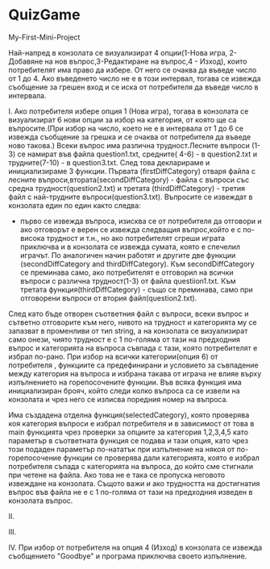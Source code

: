 # QuizGame
My-First-Mini-Project

Най-напред в конзолата се визуализират 4 опции(1-Нова игра, 2-Добавяне на нов въпрос,3-Редактиране на въпрос,4 - Изход), които потребителят има право да избере. От него се очаква да въведе число от 1 до 4. Ако въведенето число не е в този интервал, тогава се извежда съобщение за грешен вход и се иска от потребителя да въведе число в интервала.

I. Ако потребителя избере опция 1 (Нова игра), тогава в конзолата се визуализират 6 нови опции за избор на категория, от която ще са въпросите.(При избор на число, което не е в интервала от 1 до 6 се извежда съобщение за грешка и се очаква от потребителя да въведе ново такова.)
Всеки въпрос има различна трудност.Лесните въпроси (1-3) се намират във файла question1.txt, средните( 4-6) - в question2.txt и трудните(7-10) - в question3.txt.
  След това декларираме и инициализираме 3 функции. Първата (firstDiffCategory) отваря файла с лесните въпроси,втората(secondDiffCategory) - файла с въпроси със средна трудност(question2.txt) и третата (thirdDiffCategory) - третия файл с най-трудните въпроси(question3.txt). Въпросите се извеждат в конзолата един по един както следва:
   - първо се извежда въпроса, изисква се от потребителя да отговори и ако отговорът е верен се извежда следващия въпрос,който е с по-висока трудност и т.н., но ако потребителят сгреши играта приключва и в конзолата се извежда сумата, която е спечелил играчът.
 По аналогичен начин работят и другите две функции (secondDiffCategory and thirdDiffCategory). Към secondDiffCategory се преминава само, ако потребителят е отговорил на всички въпроси с различна трудност(1-3) от файла questiion1.txt. Към третата функция(thirdDiffCategory) - също се преминава, само при отговорени въпроси от втория файл(question2.txt).
 
След като бъде отворен съответния файл с въпроси, всеки въпрос и сътветно отговорите към него, нивото на трудност и категорията му се запазват в променливи от тип string, а на конзолата се визуализират само онези, чиято трудност е с 1 по-голяма от тази на предходния въпрос и категорията на въпроса съвпада с тази, която потребителят е избрал по-рано.
При избор на всички категории(опция 6) от потребителя , функциите са предефинирани и условието за съвпадение между категория на въпроса и избрана такава от играча не влияе върху изпълнението на горепосочените функции. 
Във всяка функция има инициализиран брояч, който следи колко въпроса са се извели на конзолата и чрез него се изписва поредния номер на въпроса.

Има създадена отделна функция(selectedCategory), която проверява коя категория въпроси е избрал потребителя и в зависимост от това в main функцията чрез проверки за опциите за категория 1,2,3,4,5 като параметър в съответната функция се подава и тази опция, като чрез този подаден параметър по-нататък при изпълнение на някоя от по-горепосочение функции се проверява дали категорията, която е избрал потребителя съпада с категорията на въпроса, до който сме стигнали при четене на файла. Ако това не е така се пропуска неговото извеждане на конзолата. Същото важи и ако трудността на достигнатия въпрос във файла не е  с 1 по-голяма от тази на предходния изведен в конзолата въпрос.

II.

III.

IV. При избор от потребителя на опция 4 (Изход) в конзолата се извежда съобщението "Goodbye" и програма приключва своето изпълнение.
   
